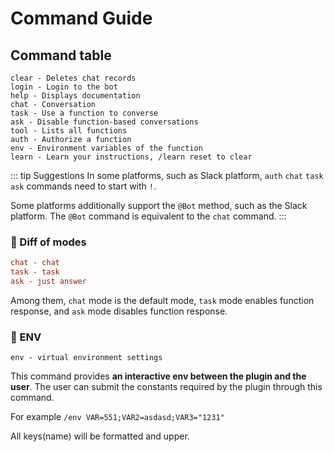 # Command Guide

## Command table

```shell
clear - Deletes chat records
login - Login to the bot
help - Displays documentation
chat - Conversation
task - Use a function to converse
ask - Disable function-based conversations
tool - Lists all functions
auth - Authorize a function
env - Environment variables of the function
learn - Learn your instructions, /learn reset to clear

```

::: tip Suggestions
In some platforms, such as Slack platform, `auth` `chat` `task` `ask` commands need to start with `!`.

Some platforms additionally support the `@Bot` method, such as the Slack platform. The `@Bot` command is equivalent to
the `chat` command.
:::

### 🥽 Diff of modes

```ini
chat - chat
task - task
ask - just answer
```

Among them, `chat` mode is the default mode, `task` mode enables function response, and `ask` mode disables function
response.

### 🧁 ENV

```shell
env - virtual environment settings
```

This command provides **an interactive env between the plugin and the user**. The user can submit the constants
required by the plugin through this command.

For example `/env VAR=551;VAR2=asdasd;VAR3="1231"`

All keys(name) will be formatted and upper.
